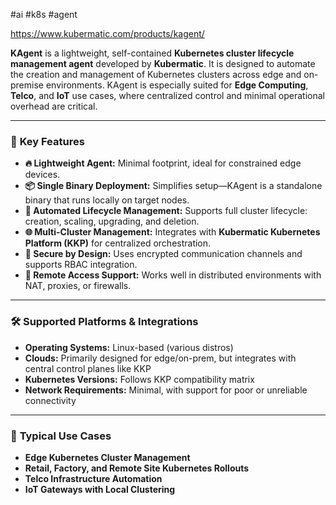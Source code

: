 #ai #k8s #agent

https://www.kubermatic.com/products/kagent/

**KAgent** is a lightweight, self-contained **Kubernetes cluster lifecycle management agent** developed by **Kubermatic**. It is designed to automate the creation and management of Kubernetes clusters across edge and on-premise environments. KAgent is especially suited for **Edge Computing**, **Telco**, and **IoT** use cases, where centralized control and minimal operational overhead are critical.

---

### 🔑 **Key Features**

- **🔥 Lightweight Agent:** Minimal footprint, ideal for constrained edge devices.
- **📦 Single Binary Deployment:** Simplifies setup—KAgent is a standalone binary that runs locally on target nodes.
- **🔁 Automated Lifecycle Management:** Supports full cluster lifecycle: creation, scaling, upgrading, and deletion.
- **🌐 Multi-Cluster Management:** Integrates with **Kubermatic Kubernetes Platform (KKP)** for centralized orchestration.
- **🔐 Secure by Design:** Uses encrypted communication channels and supports RBAC integration.
- **📡 Remote Access Support:** Works well in distributed environments with NAT, proxies, or firewalls.
    

---

### 🛠️ **Supported Platforms & Integrations**

- **Operating Systems:** Linux-based (various distros)
- **Clouds:** Primarily designed for edge/on-prem, but integrates with central control planes like KKP
- **Kubernetes Versions:** Follows KKP compatibility matrix
- **Network Requirements:** Minimal, with support for poor or unreliable connectivity

---

### 📘 **Typical Use Cases**

- **Edge Kubernetes Cluster Management**
- **Retail, Factory, and Remote Site Kubernetes Rollouts**
- **Telco Infrastructure Automation**
- **IoT Gateways with Local Clustering**